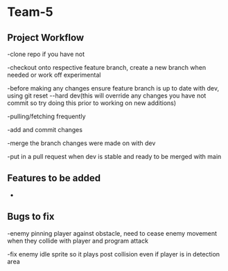 # Team-5
## Project Workflow
-clone repo if you have not

-checkout onto respective feature branch, create a new branch when needed or work off experimental

-before making any changes ensure feature branch is up to date with dev, using git reset --hard  dev(this will override any changes you have not commit so try doing this prior to working on new additions)

-pulling/fetching frequently

-add and commit changes 

-merge the branch changes were made on with dev

-put in a pull request when dev is stable and ready to be merged with main
## Features to be added
-
## Bugs to fix
-enemy pinning player against obstacle, need to cease enemy movement when they collide with player and program attack

-fix enemy idle sprite so it plays post collision even if player is in detection area 
